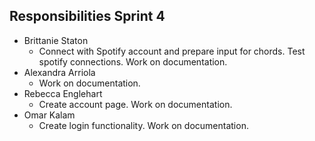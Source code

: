 ## Responsibilities Sprint 4
* Brittanie Staton
    - Connect with Spotify account and prepare input for chords. Test spotify connections. Work on documentation.
* Alexandra Arriola
    - Work on documentation.
* Rebecca Englehart
    - Create account page. Work on documentation.
* Omar Kalam
    - Create login functionality. Work on documentation.
